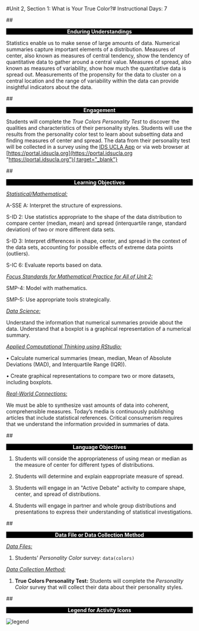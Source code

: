 #Unit 2, Section 1: What is Your True Color?#
Instructional Days: 7

##<p style="background: black; color: white; text-align: center;">**Enduring Understandings**</p>
Statistics enable us to make sense of large amounts of data. Numerical summaries capture important
elements of a distribution. Measures of center, also known as measures of central tendency, show the
tendency of quantitative data to gather around a central value. Measures of spread, also known as
measures of variability, show how much the quantitative data is spread out. Measurements of the
propensity for the data to cluster on a central location and the range of variability within the data can
provide insightful indicators about the data.

##<p style="background: black; color: white; text-align: center;">**Engagement**</p>
Students will complete the *True Colors Personality Test* to discover the qualities and characteristics of
their personality styles. Students will use the results from the personality color test to learn about
subsetting data and finding measures of center and spread. The data from their personality test will be
collected in a survey using the [IDS UCLA App](../download/app.md) or via web browser at [https://portal.idsucla.org](https://portal.idsucla.org "https://portal.idsucla.org"){:target="_blank"}

##<p style="background: black; color: white; text-align: center;">**Learning Objectives**</p>
<ins>*Statistical/Mathematical:*</ins>

A-SSE A: Interpret the structure of expressions.

S-ID 2: Use statistics appropriate to the shape of the data distribution to compare center (median, mean)
and spread (interquartile range, standard deviation) of two or more different data sets.

S-ID 3: Interpret differences in shape, center, and spread in the context of the data sets, accounting for
possible effects of extreme data points (outliers).

S-IC 6: Evaluate reports based on data.

<ins>*Focus Standards for Mathematical Practice for All of Unit 2:*</ins>

SMP-4: Model with mathematics.

SMP-5: Use appropriate tools strategically.

<ins>*Data Science:*</ins>

Understand the information that numerical summaries provide about the data. Understand that a boxplot
is a graphical representation of a numerical summary.

<ins>*Applied Computational Thinking using RStudio:*</ins>

• Calculate numerical summaries (mean, median, Mean of Absolute Deviations (MAD), and Interquartile Range (IQR)).

• Create graphical representations to compare two or more datasets, including boxplots.

<ins>*Real-World Connections:*</ins>

We must be able to synthesize vast amounts of data into coherent, comprehensible measures. Today’s
media is continuously publishing articles that include statistical references. Critical consumerism requires
that we understand the information provided in summaries of data.

##<p style="background: black; color: white; text-align: center;">**Language Objectives**</p>
1. Students will conside the appropriateness of using mean or median as the measure of center for different types of distributions.

2. Students will determine and explain eappropriate measure of spread.

3. Students will engage in an "Active Debate" activity to compare shape, center, and spread of distributions.

4. Students will engage in partner and whole group distributions and presentations to express their understanding of statistical investigations.

##<p style="background: black; color: white; text-align: center;">**Data File or Data Collection Method**</p>
<ins>*Data Files:*</ins>

1. Students’ *Personality Color* survey: ```data(colors)```

<ins>*Data Collection Method:*</ins>

1. **True Colors Personality Test:** Students will complete the *Personality Color* survey that will
collect their data about their personality styles.

##<p style="background: black; color: white; text-align: center;">**Legend for Activity Icons**</p>
![legend](../img/legend.png)